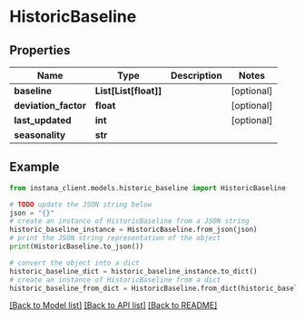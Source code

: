 # HistoricBaseline


## Properties

Name | Type | Description | Notes
------------ | ------------- | ------------- | -------------
**baseline** | **List[List[float]]** |  | [optional] 
**deviation_factor** | **float** |  | [optional] 
**last_updated** | **int** |  | [optional] 
**seasonality** | **str** |  | 

## Example

```python
from instana_client.models.historic_baseline import HistoricBaseline

# TODO update the JSON string below
json = "{}"
# create an instance of HistoricBaseline from a JSON string
historic_baseline_instance = HistoricBaseline.from_json(json)
# print the JSON string representation of the object
print(HistoricBaseline.to_json())

# convert the object into a dict
historic_baseline_dict = historic_baseline_instance.to_dict()
# create an instance of HistoricBaseline from a dict
historic_baseline_from_dict = HistoricBaseline.from_dict(historic_baseline_dict)
```
[[Back to Model list]](../README.md#documentation-for-models) [[Back to API list]](../README.md#documentation-for-api-endpoints) [[Back to README]](../README.md)


